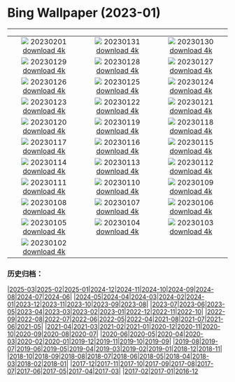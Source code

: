# Bing Wallpaper (2023-01)
**************
| | | |
|:-:|:-:|:-:|
| ![](https://www.bing.com/th?id=OHR.SunriseCastle_ZH-CN6235928386_1920x1080.jpg) 20230201 [download 4k](https://www.bing.com/th?id=OHR.SunriseCastle_ZH-CN6235928386_UHD.jpg) | ![](https://www.bing.com/th?id=OHR.ZebraTrio_ZH-CN5902552401_1920x1080.jpg) 20230131 [download 4k](https://www.bing.com/th?id=OHR.ZebraTrio_ZH-CN5902552401_UHD.jpg) | ![](https://www.bing.com/th?id=OHR.NagarholeNationalPark_ZH-CN2550578922_1920x1080.jpg) 20230130 [download 4k](https://www.bing.com/th?id=OHR.NagarholeNationalPark_ZH-CN2550578922_UHD.jpg) |
| ![](https://www.bing.com/th?id=OHR.BlackbirdDay_ZH-CN2291101162_1920x1080.jpg) 20230129 [download 4k](https://www.bing.com/th?id=OHR.BlackbirdDay_ZH-CN2291101162_UHD.jpg) | ![](https://www.bing.com/th?id=OHR.BlueBahamas_ZH-CN2083290847_1920x1080.jpg) 20230128 [download 4k](https://www.bing.com/th?id=OHR.BlueBahamas_ZH-CN2083290847_UHD.jpg) | ![](https://www.bing.com/th?id=OHR.RedMangrove_ZH-CN4083989028_1920x1080.jpg) 20230127 [download 4k](https://www.bing.com/th?id=OHR.RedMangrove_ZH-CN4083989028_UHD.jpg) |
| ![](https://www.bing.com/th?id=OHR.HighArchChina_ZH-CN8170154553_1920x1080.jpg) 20230126 [download 4k](https://www.bing.com/th?id=OHR.HighArchChina_ZH-CN8170154553_UHD.jpg) | ![](https://www.bing.com/th?id=OHR.BirksofAberfeldy_ZH-CN7810226692_1920x1080.jpg) 20230125 [download 4k](https://www.bing.com/th?id=OHR.BirksofAberfeldy_ZH-CN7810226692_UHD.jpg) | ![](https://www.bing.com/th?id=OHR.ColleSantaLucia_ZH-CN7638164714_1920x1080.jpg) 20230124 [download 4k](https://www.bing.com/th?id=OHR.ColleSantaLucia_ZH-CN7638164714_UHD.jpg) |
| ![](https://www.bing.com/th?id=OHR.SunriseMoai_ZH-CN7413178404_1920x1080.jpg) 20230123 [download 4k](https://www.bing.com/th?id=OHR.SunriseMoai_ZH-CN7413178404_UHD.jpg) | ![](https://www.bing.com/th?id=OHR.ChineseSpringFestival2023_ZH-CN7281854882_1920x1080.jpg) 20230122 [download 4k](https://www.bing.com/th?id=OHR.ChineseSpringFestival2023_ZH-CN7281854882_UHD.jpg) | ![](https://www.bing.com/th?id=OHR.ChineseNewYearEve2023_ZH-CN7188893388_1920x1080.jpg) 20230121 [download 4k](https://www.bing.com/th?id=OHR.ChineseNewYearEve2023_ZH-CN7188893388_UHD.jpg) |
| ![](https://www.bing.com/th?id=OHR.FalklandKings_ZH-CN6891102487_1920x1080.jpg) 20230120 [download 4k](https://www.bing.com/th?id=OHR.FalklandKings_ZH-CN6891102487_UHD.jpg) | ![](https://www.bing.com/th?id=OHR.SFFParkCity_ZH-CN6707019061_1920x1080.jpg) 20230119 [download 4k](https://www.bing.com/th?id=OHR.SFFParkCity_ZH-CN6707019061_UHD.jpg) | ![](https://www.bing.com/th?id=OHR.WhiteSands_ZH-CN6500188005_1920x1080.jpg) 20230118 [download 4k](https://www.bing.com/th?id=OHR.WhiteSands_ZH-CN6500188005_UHD.jpg) |
| ![](https://www.bing.com/th?id=OHR.SessileOaks_ZH-CN6385464274_1920x1080.jpg) 20230117 [download 4k](https://www.bing.com/th?id=OHR.SessileOaks_ZH-CN6385464274_UHD.jpg) | ![](https://www.bing.com/th?id=OHR.FrozenBubblesAlberta_ZH-CN6154214678_1920x1080.jpg) 20230116 [download 4k](https://www.bing.com/th?id=OHR.FrozenBubblesAlberta_ZH-CN6154214678_UHD.jpg) | ![](https://www.bing.com/th?id=OHR.Turku_ZH-CN6008877545_1920x1080.jpg) 20230115 [download 4k](https://www.bing.com/th?id=OHR.Turku_ZH-CN6008877545_UHD.jpg) |
| ![](https://www.bing.com/th?id=OHR.DonkeyFeast_ZH-CN5880627132_1920x1080.jpg) 20230114 [download 4k](https://www.bing.com/th?id=OHR.DonkeyFeast_ZH-CN5880627132_UHD.jpg) | ![](https://www.bing.com/th?id=OHR.Pneumatocysts_ZH-CN5721988566_1920x1080.jpg) 20230113 [download 4k](https://www.bing.com/th?id=OHR.Pneumatocysts_ZH-CN5721988566_UHD.jpg) | ![](https://www.bing.com/th?id=OHR.RumeliHisari_ZH-CN0185820275_1920x1080.jpg) 20230112 [download 4k](https://www.bing.com/th?id=OHR.RumeliHisari_ZH-CN0185820275_UHD.jpg) |
| ![](https://www.bing.com/th?id=OHR.GodrevyRocks_ZH-CN0051118926_1920x1080.jpg) 20230111 [download 4k](https://www.bing.com/th?id=OHR.GodrevyRocks_ZH-CN0051118926_UHD.jpg) | ![](https://www.bing.com/th?id=OHR.HummockIce_ZH-CN9917832145_1920x1080.jpg) 20230110 [download 4k](https://www.bing.com/th?id=OHR.HummockIce_ZH-CN9917832145_UHD.jpg) | ![](https://www.bing.com/th?id=OHR.BisonWindCave_ZH-CN9778045938_1920x1080.jpg) 20230109 [download 4k](https://www.bing.com/th?id=OHR.BisonWindCave_ZH-CN9778045938_UHD.jpg) |
| ![](https://www.bing.com/th?id=OHR.Breckenridge_ZH-CN9598860382_1920x1080.jpg) 20230108 [download 4k](https://www.bing.com/th?id=OHR.Breckenridge_ZH-CN9598860382_UHD.jpg) | ![](https://www.bing.com/th?id=OHR.Mohair_ZH-CN9435762268_1920x1080.jpg) 20230107 [download 4k](https://www.bing.com/th?id=OHR.Mohair_ZH-CN9435762268_UHD.jpg) | ![](https://www.bing.com/th?id=OHR.BlackFell_ZH-CN9224189688_1920x1080.jpg) 20230106 [download 4k](https://www.bing.com/th?id=OHR.BlackFell_ZH-CN9224189688_UHD.jpg) |
| ![](https://www.bing.com/th?id=OHR.HermelinSchnee_ZH-CN8839783506_1920x1080.jpg) 20230105 [download 4k](https://www.bing.com/th?id=OHR.HermelinSchnee_ZH-CN8839783506_UHD.jpg) | ![](https://www.bing.com/th?id=OHR.Perihelion_ZH-CN8681537155_1920x1080.jpg) 20230104 [download 4k](https://www.bing.com/th?id=OHR.Perihelion_ZH-CN8681537155_UHD.jpg) | ![](https://www.bing.com/th?id=OHR.SandhillSleeping_ZH-CN8483997851_1920x1080.jpg) 20230103 [download 4k](https://www.bing.com/th?id=OHR.SandhillSleeping_ZH-CN8483997851_UHD.jpg) |
| ![](https://www.bing.com/th?id=OHR.HohenzollernBurg_ZH-CN8109082566_1920x1080.jpg) 20230102 [download 4k](https://www.bing.com/th?id=OHR.HohenzollernBurg_ZH-CN8109082566_UHD.jpg) |  |  |

### 历史归档：

|[2025-03](/../2025-03/2025-03.md)|[2025-02](/../2025-02/2025-02.md)|[2025-01](/../2025-01/2025-01.md)|[2024-12](/../2024-12/2024-12.md)|[2024-11](/../2024-11/2024-11.md)|[2024-10](/../2024-10/2024-10.md)|[2024-09](/../2024-09/2024-09.md)|[2024-08](/../2024-08/2024-08.md)|[2024-07](/../2024-07/2024-07.md)|[2024-06](/../2024-06/2024-06.md)|
|[2024-05](/../2024-05/2024-05.md)|[2024-04](/../2024-04/2024-04.md)|[2024-03](/../2024-03/2024-03.md)|[2024-02](/../2024-02/2024-02.md)|[2024-01](/../2024-01/2024-01.md)|[2023-12](/../2023-12/2023-12.md)|[2023-11](/../2023-11/2023-11.md)|[2023-10](/../2023-10/2023-10.md)|[2023-09](/../2023-09/2023-09.md)|[2023-08](/../2023-08/2023-08.md)|
|[2023-07](/../2023-07/2023-07.md)|[2023-06](/../2023-06/2023-06.md)|[2023-05](/../2023-05/2023-05.md)|[2023-04](/../2023-04/2023-04.md)|[2023-03](/../2023-03/2023-03.md)|[2023-02](/../2023-02/2023-02.md)|[2023-01](/2023-01.md)|[2022-12](/../2022-12/2022-12.md)|[2022-11](/../2022-11/2022-11.md)|[2022-10](/../2022-10/2022-10.md)|
|[2022-09](/../2022-09/2022-09.md)|[2022-08](/../2022-08/2022-08.md)|[2022-07](/../2022-07/2022-07.md)|[2022-06](/../2022-06/2022-06.md)|[2022-05](/../2022-05/2022-05.md)|[2022-04](/../2022-04/2022-04.md)|[2021-08](/../2021-08/2021-08.md)|[2021-07](/../2021-07/2021-07.md)|[2021-06](/../2021-06/2021-06.md)|[2021-05](/../2021-05/2021-05.md)|
|[2021-04](/../2021-04/2021-04.md)|[2021-03](/../2021-03/2021-03.md)|[2021-02](/../2021-02/2021-02.md)|[2021-01](/../2021-01/2021-01.md)|[2020-12](/../2020-12/2020-12.md)|[2020-11](/../2020-11/2020-11.md)|[2020-10](/../2020-10/2020-10.md)|[2020-09](/../2020-09/2020-09.md)|[2020-08](/../2020-08/2020-08.md)|[2020-07](/../2020-07/2020-07.md)|
|[2020-06](/../2020-06/2020-06.md)|[2020-05](/../2020-05/2020-05.md)|[2020-04](/../2020-04/2020-04.md)|[2020-03](/../2020-03/2020-03.md)|[2020-02](/../2020-02/2020-02.md)|[2020-01](/../2020-01/2020-01.md)|[2019-12](/../2019-12/2019-12.md)|[2019-11](/../2019-11/2019-11.md)|[2019-10](/../2019-10/2019-10.md)|[2019-09](/../2019-09/2019-09.md)|
|[2019-08](/../2019-08/2019-08.md)|[2019-07](/../2019-07/2019-07.md)|[2019-06](/../2019-06/2019-06.md)|[2019-05](/../2019-05/2019-05.md)|[2019-04](/../2019-04/2019-04.md)|[2019-03](/../2019-03/2019-03.md)|[2019-02](/../2019-02/2019-02.md)|[2019-01](/../2019-01/2019-01.md)|[2018-12](/../2018-12/2018-12.md)|[2018-11](/../2018-11/2018-11.md)|
|[2018-10](/../2018-10/2018-10.md)|[2018-09](/../2018-09/2018-09.md)|[2018-08](/../2018-08/2018-08.md)|[2018-07](/../2018-07/2018-07.md)|[2018-06](/../2018-06/2018-06.md)|[2018-05](/../2018-05/2018-05.md)|[2018-04](/../2018-04/2018-04.md)|[2018-03](/../2018-03/2018-03.md)|[2018-02](/../2018-02/2018-02.md)|[2018-01](/../2018-01/2018-01.md)|
|[2017-12](/../2017-12/2017-12.md)|[2017-11](/../2017-11/2017-11.md)|[2017-10](/../2017-10/2017-10.md)|[2017-09](/../2017-09/2017-09.md)|[2017-08](/../2017-08/2017-08.md)|[2017-07](/../2017-07/2017-07.md)|[2017-06](/../2017-06/2017-06.md)|[2017-05](/../2017-05/2017-05.md)|[2017-04](/../2017-04/2017-04.md)|[2017-03](/../2017-03/2017-03.md)|
|[2017-02](/../2017-02/2017-02.md)|[2017-01](/../2017-01/2017-01.md)|[2016-12](/../2016-12/2016-12.md)
